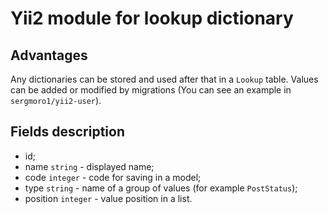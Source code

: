 <h1>Yii2 module for lookup dictionary</h1>

<h2>Advantages</h2>
<p>Any dictionaries can be stored and used after that in a <code>Lookup</code> table. Values can be added or modified by migrations 
(You can see an example in <code>sergmoro1/yii2-user</code>).
</p>

<h2>Fields description</h2>
<ul>
  <li>id;</li>
  <li>name <code>string</code> - displayed name;</li>
  <li>code <code>integer</code> - code for saving in a model;</li>
  <li>type <code>string</code> - name of a group of values (for example <code>PostStatus</code>);</li>
  <li>position <code>integer</code> - value position in a list.</li>
</ul>
